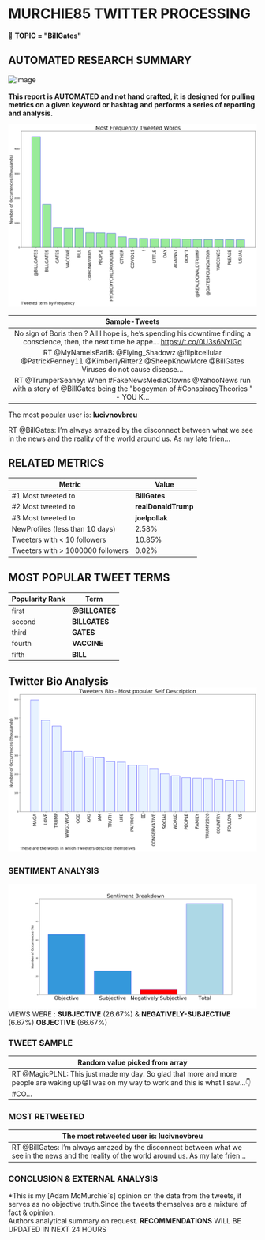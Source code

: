 # MURCHIE85 TWITTER PROCESSING 
&#x1F34E; **TOPIC = "BillGates"**

## AUTOMATED RESEARCH SUMMARY

![image](https://marketingplatform.google.com/about/static/images/gmp/analytics-smb-benefit.jpg)
<br></br>
<b> This report is AUTOMATED and not hand crafted, it is designed for pulling metrics on a given keyword or hashtag and performs a series of reporting and analysis.</b>



![image](TWEETS.png)



|                **Sample-Tweets**        |
| :-------------: |
| No sign of Boris then ? All I hope is, he’s spending his downtime finding a conscience, then, the next time he appe… https://t.co/0U3s6NYlGd |
| RT @MyNameIsEarlB: @Flying_Shadowz @flipitcellular @PatrickPenney11 @KimberlyRitter2 @SheepKnowMore @BillGates Viruses do not cause disease… |
| RT @TrumperSeaney: When #FakeNewsMediaClowns @YahooNews run with a story of @BillGates being the "bogeyman of #ConspiracyTheories " - YOU K… |

The most popular user is: **lucivnovbreu**
<div class="alert alert-block alert-danger"> RT @BillGates: I’m always amazed by the disconnect between what we see in the news and the reality of the world around us. As my late frien…</div>

## RELATED METRICS<br>
| Metric | Value |
| ------------- | ------------- |
| #1 Most tweeted to  | **BillGates** |
| #2 Most tweeted to  | **realDonaldTrump** |
| #3 Most tweeted to  | **joelpollak** |
| NewProfiles (less than 10 days) | 2.58%  |
| Tweeters with < 10 followers  | 10.85%|
| Tweeters with > 1000000 followers  | 0.02%  |



## MOST POPULAR TWEET TERMS 


| Popularity Rank  | Term |
| ------------- | ------------- |
| first  | **@BILLGATES**  |
| second  | **BILLGATES**  |
| third  | **GATES** |
| fourth  | **VACCINE**  |
| fifth  | **BILL**  |


## Twitter Bio Analysis![image](BIO.png)
### SENTIMENT ANALYSIS
![image](sentiment.png)
VIEWS WERE : **SUBJECTIVE**  (26.67%) & **NEGATIVELY-SUBJECTIVE** (6.67%) **OBJECTIVE** (66.67%)

### TWEET SAMPLE 
| Random value picked from array |
| ------------- |
|RT @MagicPLNL: This just made my day. So glad that more and more people are waking up😁I was on my way to work and this is what I saw...👇#CO… |

### MOST RETWEETED 

| The most retweeted user is: **lucivnovbreu**  |
| ------------- |
| RT @BillGates: I’m always amazed by the disconnect between what we see in the news and the reality of the world around us. As my late frien… |

### CONCLUSION & EXTERNAL ANALYSIS

*This is my [Adam McMurchie`s] opinion on the data from the tweets, it serves as no objective truth.Since the tweets themselves are a mixture of fact & opinion.<br>
Authors analytical summary on request.
**RECOMMENDATIONS** WILL BE UPDATED IN NEXT  24 HOURS <br>